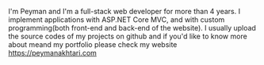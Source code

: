 I'm Peyman and I'm a full-stack web developer for more than 4 years. I implement applications with ASP.NET Core MVC, and with custom programming(both front-end and back-end of the website).
I usually upload the source codes of my projects on github and if you'd like to know more about meand my portfolio please check my website https://peymanakhtari.com 
